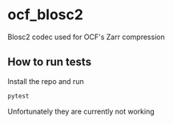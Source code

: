 # ocf_blosc2
Blosc2 codec used for OCF's Zarr compression

## How to run tests

Install the repo and run
```bash
pytest
```
Unfortunately they are currently not working
